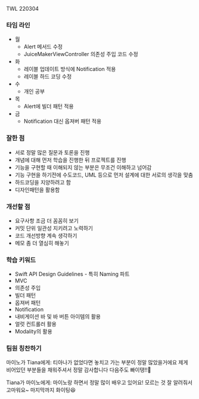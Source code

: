 TWL 220304

### 타임 라인

- 월
    - Alert 메서드 수정
    - JuiceMakerViewController 의존성 주입 코드 수정
- 화
    - 레이블 업데이트 방식에 Notification 적용
    - 레이블 하드 코딩 수정
- 수
    - 개인 공부
- 목
    - Alert에 빌더 패턴 적용
- 금
    - Notification 대신 옵져버 패턴 적용

### 잘한 점

- 서로 정말 많은 질문과 토론을 진행
- 개념에 대해 먼저 학습을 진행한 뒤 프로젝트를 진행
- 기능을 구현할 때 이해되지 않는 부분은 무조건 이해하고 넘어감
- 기능 구현을 하기전에 수도코드, UML 등으로 먼저 설계에 대한 서로의 생각을 맞춤
- 하드코딩을 지양하려고 함
- 디자인패턴을 활용함

### 개선할 점

- 요구사항 조금 더 꼼꼼히 보기
- 커밋 단위 일관성 지키려고 노력하기
- 코드 개선방향 계속 생각하기
- 메모 좀 더 열심히 해놓기

### 학습 키워드

- Swift API Design Guidelines - 특히 Naming 파트
- MVC
- 의존성 주입
- 빌더 패턴
- 옵져버 패턴
- Notification
- 내비게이션 바 및 바 버튼 아이템의 활용
- 얼럿 컨트롤러 활용
- Modality의 활용

### 팀원 칭찬하기

마이노가 Tiana에게:
티아나가 없었다면 놓치고 가는 부분이 정말 많았을거에요
제게 비어있던 부분들을 채워주셔서 정말 감사합니다
다음주도 빠이탱!!💪

Tiana가 마이노에게:
마이노랑 하면서 정말 많이 배우고 있어요!
모르는 것 잘 알려줘서 고마워요~
마지막까지 화이팅😆
